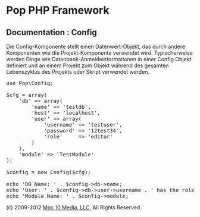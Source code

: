 Pop PHP Framework
=================

Documentation : Config
----------------------

Die Config-Komponente stellt einen Datenwert-Objekt, das durch andere Komponenten wie die Projekt-Komponente verwendet wird. Typischerweise werden Dinge wie Datenbank-Anmeldeinformationen in einer Config Objekt definiert und an einem Projekt zum Objekt während des gesamten Lebenszyklus des Projekts oder Skript verwendet werden.


<pre>
use Pop\Config;

$cfg = array(
    'db' => array(
        'name' => 'testdb',
        'host' => 'localhost',
        'user' => array(
            'username' => 'testuser',
            'password' => '12test34',
            'role'     => 'editor'
        )
    ),
    'module' => 'TestModule'
);

$config = new Config($cfg);

echo 'DB Name: ' . $config->db->name;
echo 'User: ' . $config->db->user->username . ' has the role: ' . $config->db->user->role;
echo 'Module Name: ' . $config->module;
</pre>

(c) 2009-2012 [Moc 10 Media, LLC.](http://www.moc10media.com) All Rights Reserved.
